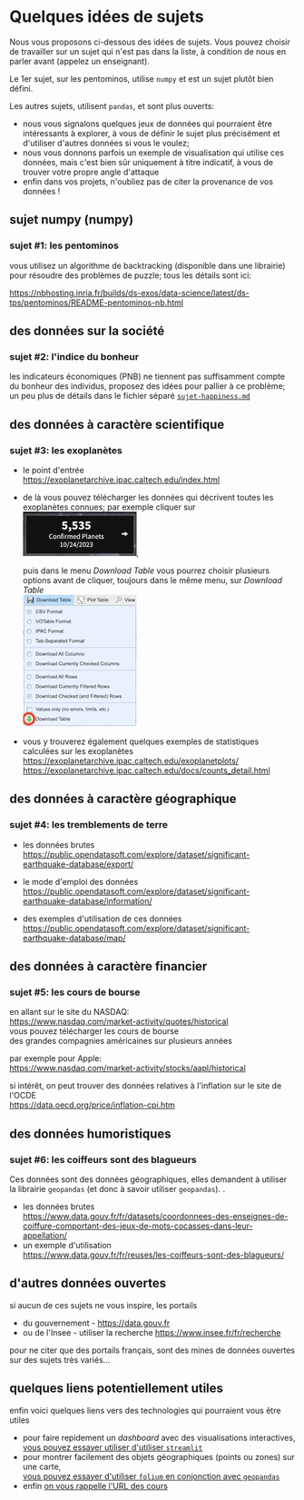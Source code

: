 # Quelques idées de sujets

Nous vous proposons ci-dessous des idées de sujets. Vous pouvez choisir de travailler sur un sujet qui n'est pas dans la liste, à condition de nous en parler avant (appelez un enseignant).

Le 1er sujet, sur les pentominos, utilise `numpy` et est un sujet plutôt bien défini.

Les autres sujets, utilisent `pandas`, et sont plus ouverts:

* nous vous signalons quelques jeux de données qui pourraient être intéressants à
explorer, à vous de définir le sujet plus précisément et d'utiliser d'autres données si vous le voulez;
* nous vous donnons parfois un exemple de visualisation qui utilise ces données,
mais c'est bien sûr uniquement à titre indicatif, à vous de trouver votre propre
angle d'attaque
* enfin dans vos projets, n'oubliez pas de citer la provenance de vos données&nbsp;!

<!-- xxx numéroter les sujets une fois la liste OK -->

## sujet numpy (numpy)

### sujet #1: les pentominos

vous utilisez un algorithme de backtracking (disponible dans une librairie) pour
résoudre des problèmes de puzzle; tous les détails sont ici:

<https://nbhosting.inria.fr/builds/ds-exos/data-science/latest/ds-tps/pentominos/README-pentominos-nb.html>

## des données sur la société

### sujet #2: l'indice du bonheur

les indicateurs économiques (PNB) ne tiennent pas suffisamment compte du bonheur des individus, proposez des idées pour pallier à ce problème; un peu plus de détails dans le fichier séparé [`sujet-happiness.md`](./sujet-happiness.md)

## des données à caractère scientifique

### sujet #3: les exoplanètes

* le point d'entrée  
  <https://exoplanetarchive.ipac.caltech.edu/index.html>

* de là vous pouvez télécharger les données qui décrivent toutes les exoplanètes
  connues; par exemple cliquer sur  
  ![](media/nasa-planets.png),

  puis dans le menu *Download Table* vous pourrez choisir plusieurs options avant de cliquer, toujours dans le même menu, sur *Download Table*  
  ![](media/nasa-menu.png)

* vous y trouverez également quelques exemples de statistiques calculées sur les exoplanètes  
  <https://exoplanetarchive.ipac.caltech.edu/exoplanetplots/>  
  <https://exoplanetarchive.ipac.caltech.edu/docs/counts_detail.html>  

## des données à caractère géographique

### sujet #4: les tremblements de terre

* les données brutes  
  <https://public.opendatasoft.com/explore/dataset/significant-earthquake-database/export/>

* le mode d'emploi des données  
  <https://public.opendatasoft.com/explore/dataset/significant-earthquake-database/information/>

* des exemples d'utilisation de ces données  
  <https://public.opendatasoft.com/explore/dataset/significant-earthquake-database/map/>

## des données à caractère financier

### sujet #5: les cours de bourse

en allant sur le site du NASDAQ:  
<https://www.nasdaq.com/market-activity/quotes/historical>  
vous pouvez télécharger les cours de bourse  
des grandes compagnies américaines sur plusieurs années

par exemple pour Apple:  
<https://www.nasdaq.com/market-activity/stocks/aapl/historical>  

si intérêt, on peut trouver des données relatives à l'inflation sur le site de l'OCDE  
<https://data.oecd.org/price/inflation-cpi.htm>

## des données humoristiques

### sujet #6: les coiffeurs sont des blagueurs

Ces données sont des données géographiques, elles demandent à utiliser la librairie `geopandas` (et donc à savoir utiliser `geopandas`). 
. 
* les données brutes  
  <https://www.data.gouv.fr/fr/datasets/coordonnees-des-enseignes-de-coiffure-comportant-des-jeux-de-mots-cocasses-dans-leur-appellation/>
* un exemple d'utilisation  
  <https://www.data.gouv.fr/fr/reuses/les-coiffeurs-sont-des-blagueurs/>

## d'autres données ouvertes

si aucun de ces sujets ne vous inspire, les portails
* du gouvernement - <https://data.gouv.fr>
* ou de l'Insee - utiliser la recherche <https://www.insee.fr/fr/recherche>

pour ne citer que des portails français, sont des mines de données ouvertes sur
des sujets très variés...

## quelques liens potentiellement utiles

enfin voici quelques liens vers des technologies qui pourraient vous être utiles

* pour faire repidement un *dashboard* avec des visualisations interactives,  
  [vous pouvez essayer utiliser d'utiliser `streamlit`](https://nbhosting.inria.fr/builds/ds-exos/data-science/latest/ds-dashboards/streamlit/README-streamlit-nb.html)
* pour montrer facilement des objets géographiques (points ou zones) sur une carte,  
  [vous pouvez essayer d'utiliser `folium` en conjonction avec `geopandas`](https://nbhosting.inria.fr/builds/ds-exos/data-science/latest/ds-geo/folium/README-folium-nb.html)
* enfin [on vous rappelle l'URL des cours](https://ue12-p23-numerique.readthedocs.io/en/latest/0-00-intro.html)